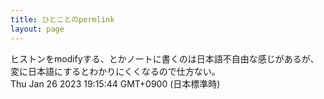 ```yaml
---
title: ひとことのpermlink
layout: page
---
```

<div class="box" dt="1674728144090">
  ヒストンをmodifyする、とかノートに書くのは日本語不自由な感じがあるが、変に日本語にするとわかりにくくなるので仕方ない。
  <div class="content is-small">Thu Jan 26 2023 19:15:44 GMT+0900 (日本標準時)</div>
</div>